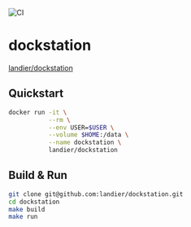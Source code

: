 ![CI](https://github.com/landier/dockstation/workflows/CI/badge.svg)

# dockstation

[landier/dockstation](https://hub.docker.com/repository/docker/landier/dockstation)

## Quickstart
```bash
docker run -it \
           --rm \
           --env USER=$USER \
           --volume $HOME:/data \
           --name dockstation \
           landier/dockstation
```

## Build & Run
```bash
git clone git@github.com:landier/dockstation.git
cd dockstation
make build
make run
```
